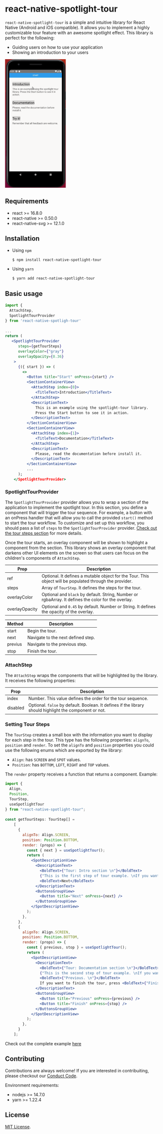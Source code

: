 # react-native-spotlight-tour
`react-native-spotlight-tour` is a simple and intuitive library for React Native (Android and iOS 
compatible). It allows you to implement a highly customizable tour feature with an awesome 
spotlight effect. This library is perfect for the following:

- Guiding users on how to use your application
- Showing an introduction to your users

<img src="example.gif" alt="spotlight" width="200"/>

## Requirements
* react >= 16.8.0
* react-native >= 0.50.0
* react-native-svg >= 12.1.0

## Installation
* Using `npm`

    ```sh
    $ npm install react-native-spotlight-tour
    ```
* Using `yarn`

    ```sh
    $ yarn add react-native-spotlight-tour
    ```

## Basic usage

```jsx
import {
  AttachStep,
  SpotlightTourProvider
} from 'react-native-spotligh-tour'

...
return (
   <SpotlightTourProvider
      steps={getTourSteps}
      overlayColor={"gray"}
      overlayOpacity={0.36}
    >
      {({ start }) => (
        <>
          <Button title="Start" onPress={start} />
          <SectionContainerView>
            <AttachStep index={0}>
              <TitleText>Introduction</TitleText>
            </AttachStep>
            <DescriptionText>
              This is an example using the spotlight-tour library.
              Press the Start button to see it in action.
            </DescriptionText>
          </SectionContainerView>
          <SectionContainerView>
            <AttachStep index={1}>
              <TitleText>Documentation</TitleText>
            </AttachStep>
            <DescriptionText>
              Please, read the documentation before install it.
            </DescriptionText>
          </SectionContainerView>
          ...
      );
    </SpotlightTourProvider>
```

### SpotlightTourProvider

The `SpotlightTourProvider` provider allows you to wrap a section of the application to implement 
the spotlight tour. In this section, you define a component that will trigger the tour sequence. 
For example, a button with an onPress handler that will allow you to call the provided `start()` 
method to start the tour workflow. To customize and set up this workflow, you should pass a list 
of `steps` to the `SpotlightTourProvider` provider. 
[Check out the tour steps section](#setting-tour-steps) for more details.

Once the tour starts, an overlay component will be shown to highlight a component from the section.
This library shows an overlay component that darkens other UI elements on the screen so that users 
can focus on the children's components of `AttachStep`.


| Prop | Description |
| ------ | ------ |
|ref| Optional. It defines a mutable object for the Tour. This object will be populated through the provider.|
|steps| Array of `TourStep`. It defines the steps for the tour.|
|overlayColor| Optional and `black` by default. String, Number or rgbaArray. It defines the color for the overlay.|
|overlayOpacity| Optional and `0.45` by default. Number or String. It defines the opacity of the overlay. |


|Method| Description |
| ------ | ------ |
|start| Begin the tour. |
|next| Navigate to the next defined step. |
|previus| Navigate to the previous step.|
|stop| Finish the tour.|

### AttachStep

The `AttachStep` wraps the components that will be highlighted by the library. It receives the 
following properties:

| Prop | Description |
| ------ | ------ |
| index | Number. This value defines the order for the tour sequence. |
| disabled | Optional. `false` by default. Boolean. It defines if the library should highlight the component or not. |


### Setting Tour Steps

The `TourStep` creates a small box with the information you want to display for each step in the tour. 
This type has the following properties: `alignTo`, `position` and `render`. To set the `alignTo` and 
`position` properties you could use the following enums which are exported by the library:
* `Align`: has `SCREEN` and `SPOT` values.
* `Position`: has `BOTTOM`, `LEFT`, `RIGHT` and `TOP` values.

The `render` property receives a function that returns a component. Example:

```jsx
import {
  Align,
  Position,
  TourStep,
  useSpotlightTour
} from "react-native-spotlight-tour";

const getTourSteps: TourStep[] =
    [
      {
        alignTo: Align.SCREEN,
        position: Position.BOTTOM,
        render: (props) => {
          const { next } = useSpotlightTour();
          return (
            <SpotDescriptionView>
              <DescriptionText>
                <BoldText>{"Tour: Intro section \n"}</BoldText>
                {"This is the first step of tour example. \nIf you want to go to the next step, please press"}
                <BoldText>Next</BoldText>
              </DescriptionText>
              <ButtonsGroupView>
                <Button title="Next" onPress={next} />
              </ButtonsGroupView>
            </SpotDescriptionView>
          );
        },
      },
      {
        alignTo: Align.SCREEN,
        position: Position.BOTTOM,
        render: (props) => {
          const { previous, stop } = useSpotlightTour();
          return (
            <SpotDescriptionView>
              <DescriptionText>
                <BoldText>{"Tour: Documentation section \n"}</BoldText>
                {"This is the second step of tour example. \nIf you want to go to the previous step, press"}
                <BoldText>{"Previous. \n"}</BoldText>
                If you want to finish the tour, press <BoldText>{"Finish. \n"}</BoldText>
              </DescriptionText>
              <ButtonsGroupView>
                <Button title="Previous" onPress={previous} />
                <Button title="Finish" onPress={stop} />
              </ButtonsGroupView>
            </SpotDescriptionView>
          );
        },
      }
    ];

```

Check out the complete example [here](example)


## Contributing

Contributions are always welcome! If you are interested in contribuiting, please checkout our [Conduct Code](CODE_OF_CONDUCT).

Environment requirements:
- nodejs >= 14.7.0
- yarn >= 1.22.4

## License

[MIT License](LICENSE).
